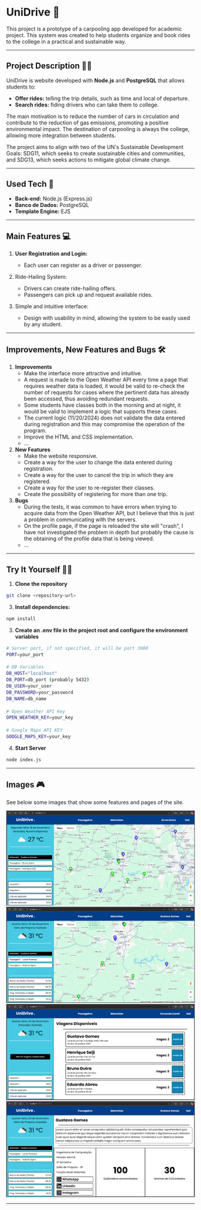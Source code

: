 
# UniDrive 🚗

This project is a prototype of a carpooling app developed for academic project. This system was created to help students organize and book rides to the college in a practical and sustainable way. 

---

## Project Description 👨‍💻

UniDrive is website developed with **Node.js** and **PostgreSQL** that allows students to:
- **Offer rides:** telling the trip details, such as time and local of departure.
- **Search rides:** fiding drivers who can take them to college.

The main motivation is to reduce the number of cars in circulation and contribute to the reduction of gas emissions, promoting a positive environmental impact. The destination of carpooling is always the college, allowing more integration between students.   

The project aims to align with two of the UN's Sustainable Development Goals: SDG11, which seeks to create sustainable cities and communities, and SDG13, which seeks actions to mitigate global climate change.

---

## Used Tech 🧪

- **Back-end:** Node.js (Express.js)  
- **Banco de Dados:** PostgreSQL  
- **Template Engine:** EJS

---

## Main Features 💻

1. **User Registration and Login:**  
   - Each user can register as a driver or passenger.  

2. Ride-Hailing System:  
   - Drivers can create ride-hailing offers.  
   - Passengers can pick up and request available rides.  

3. Simple and intuitive interface:  
   - Design with usability in mind, allowing the system to be easily used by any student.

---

## Improvements, New Features and Bugs 🛠️

1. **Improvements**
   - Make the interface more attractive and intuitive.
   - A request is made to the Open Weather API every time a page that requires weather data is loaded, it would be valid to re-check the number of requests for cases where the pertinent data has already been accessed, thus avoiding redundant requests.
   - Some students have classes both in the morning and at night, it would be valid to implement a logic that supports these cases.
   - The current logic (11/20/2024) does not validate the data entered during registration and this may compromise the operation of the program.
   - Improve the HTML and CSS implementation.
   - ...
2. **New Features**
   - Make the website responsive.
   - Create a way for the user to change the data entered during registration.
   - Create a way for the user to cancel the trip in which they are registered.
   - Create a way for the user to re-register their classes.
   - Create the possibility of registering for more than one trip.
3. **Bugs**
   - During the tests, it was common to have errors when trying to acquire data from the Open Weather API, but I believe that this is just a problem in communicating with the servers.
   - On the profile page, if the page is reloaded the site will "crash", I have not investigated the problem in depth but probably the cause is the obtaining of the profile data that is being viewed.
   - ...

---

## Try It Yourself 💁‍♂️

1. **Clone the repository**
```bash
git clone <repository-url>
```
3. **Install dependencies:**
```bash
npm install
```
3. **Create an .env file in the project root and configure the environment variables**
```bash
# Server port, if not specified, it will be port 3000
PORT=your_port

# DB Variables
DB_HOST="localhost"
DB_PORT=db_port (probably 5432)
DB_USER=your_user
DB_PASSWORD=your_password
DB_NAME=db_name

# Open Weather API Key
OPEN_WEATHER_KEY=your_key

# Google Maps API KEY
GOOGLE_MAPS_KEY=your_key
```
4. **Start Server**
```bash
node index.js
```

---

## Images 🎮

See below some images that show some features and pages of the site.

![Home1](./images/home1.png)
![Home2](./images/home2.png)
![Rides](./images/rides.png)
![Profile](./images/profile.png)

---

